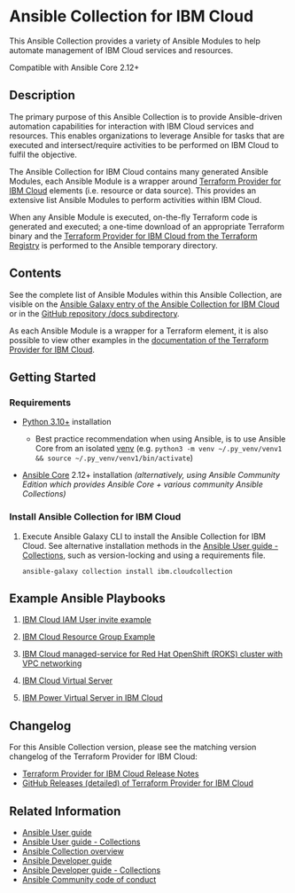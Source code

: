 # Ansible Collection for IBM Cloud

This Ansible Collection provides a variety of Ansible Modules to help automate management of IBM Cloud services and resources.

Compatible with Ansible Core 2.12+


## Description

The primary purpose of this Ansible Collection is to provide Ansible-driven automation capabilities for interaction with IBM Cloud services and resources. This enables organizations to leverage Ansible for tasks that are executed and intersect/require activities to be performed on IBM Cloud to fulfil the objective.

The Ansible Collection for IBM Cloud contains many generated Ansible Modules, each Ansible Module is a wrapper around [Terraform Provider for IBM Cloud] elements (i.e. resource or data source). This provides an extensive list Ansible Modules to perform activities within IBM Cloud.

When any Ansible Module is executed, on-the-fly Terraform code is generated and executed; a one-time download of an appropriate Terraform binary and the [Terraform Provider for IBM Cloud from the Terraform Registry] is performed to the Ansible temporary directory.


## Contents

See the complete list of Ansible Modules within this Ansible Collection, are visible on the [Ansible Galaxy entry of the Ansible Collection for IBM Cloud] or in the [GitHub repository /docs subdirectory].

As each Ansible Module is a wrapper for a Terraform element, it is also possible to view other examples in the [documentation of the Terraform Provider for IBM Cloud].


## Getting Started

### Requirements

- [Python 3.10+] installation
  - Best practice recommendation when using Ansible, is to use Ansible Core from an isolated [venv] (e.g. `python3 -m venv ~/.py_venv/venv1 && source ~/.py_venv/venv1/bin/activate`)

- [Ansible Core] 2.12+ installation *(alternatively, using Ansible Community Edition which provides Ansible Core + various community Ansible Collections)*

### Install Ansible Collection for IBM Cloud

1. Execute Ansible Galaxy CLI to install the Ansible Collection for IBM Cloud. See alternative installation methods in the [Ansible User guide - Collections], such as version-locking and using a requirements file.

    ```shell
    ansible-galaxy collection install ibm.cloudcollection
    ```


## Example Ansible Playbooks

1. [IBM Cloud IAM User invite example](https://github.com/IBM-Cloud/ansible-collection-ibm/tree/master/examples/account-iam-user-invite)

1. [IBM Cloud Resource Group Example](https://github.com/IBM-Cloud/ansible-collection-ibm/tree/master/examples/account-resource-group)

1. [IBM Cloud managed-service for Red Hat OpenShift (ROKS) cluster with VPC networking](https://github.com/IBM-Cloud/ansible-collection-ibm/tree/master/examples/k8s-openshift-managed-service)

1. [IBM Cloud Virtual Server](https://github.com/IBM-Cloud/ansible-collection-ibm/tree/master/examples/vs-intel)

1. [IBM Power Virtual Server in IBM Cloud](https://github.com/IBM-Cloud/ansible-collection-ibm/tree/master/examples/vs-ibmpower)


## Changelog

For this Ansible Collection version, please see the matching version changelog of the Terraform Provider for IBM Cloud:
- [Terraform Provider for IBM Cloud Release Notes]
- [GitHub Releases (detailed) of Terraform Provider for IBM Cloud]


## Related Information

- [Ansible User guide](https://docs.ansible.com/ansible/latest/user_guide/index.html)
- [Ansible User guide - Collections](https://docs.ansible.com/ansible/latest/user_guide/collections_using.html)
- [Ansible Collection overview](https://github.com/ansible-collections/overview)
- [Ansible Developer guide](https://docs.ansible.com/ansible/latest/dev_guide/index.html)
- [Ansible Developer guide - Collections](https://docs.ansible.com/ansible/devel/dev_guide/developing_collections.html)
- [Ansible Community code of conduct](https://docs.ansible.com/ansible/latest/community/code_of_conduct.html)


[Terraform Provider for IBM Cloud]: https://cloud.ibm.com/docs/ibm-cloud-provider-for-terraform?topic=ibm-cloud-provider-for-terraform-about
[Terraform Provider for IBM Cloud from the Terraform Registry]: https://registry.terraform.io/providers/IBM-Cloud/ibm/latest
[Ansible Galaxy entry of the Ansible Collection for IBM Cloud]: https://galaxy.ansible.com/ui/repo/published/ibm/cloudcollection/docs/
[GitHub repository /docs subdirectory]: https://github.com/IBM-Cloud/ansible-collection-ibm/tree/master/docs
[documentation of the Terraform Provider for IBM Cloud]: https://registry.terraform.io/providers/IBM-Cloud/ibm/latest/docs
[Python 3.10+]: https://python.org/downloads/
[venv]: https://docs.python.org/3/library/venv.html
[Ansible Core]: https://docs.ansible.com/ansible/latest/installation_guide/intro_installation.html
[Ansible User guide - Collections]: https://docs.ansible.com/ansible/latest/user_guide/collections_using.html
[Terraform Provider for IBM Cloud Release Notes]: https://cloud.ibm.com/docs/ibm-cloud-provider-for-terraform?topic=ibm-cloud-provider-for-terraform-release-notes
[GitHub Releases (detailed) of Terraform Provider for IBM Cloud]: https://github.com/IBM-Cloud/terraform-provider-ibm/releases
